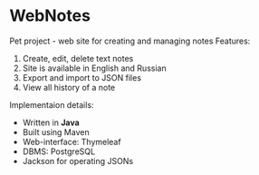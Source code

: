 # WebNotes
Pet project - web site for creating and managing notes
Features:
1. Create, edit, delete text notes 
2. Site is available in English and Russian
3. Export and import to JSON files
4. View all history of a note

Implementaion details:
- Written in <b>Java</b>
- Built using Maven
- Web-interface: Thymeleaf
- DBMS: PostgreSQL
- Jackson for operating JSONs
